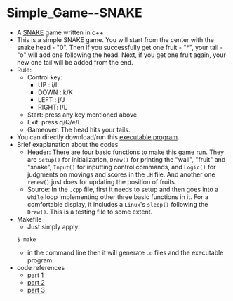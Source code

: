 # Simple_Game--SNAKE
- A [SNAKE](https://github.com/xhf-F/Simple_Game--SNAKE) game written in c++
- This is a simple SNAKE game. You will start from the center with the snake head - "0". Then if you successfully get one fruit - "\*", your tail - "o" will add one following the head. Next, if you get one fruit again, your new one tail will be added from the end.
- Rule: 
  - Control key:
    - UP   :  i/I
    - DOWN :  k/K
    - LEFT :  j/J
    - RIGHT:  l/L
   - Start: press any key mentioned above
   - Exit: press q/Q/e/E
   - Gameover: The head hits your tails.
- You can directly download/run this [executable program](https://github.com/xhf-F/Simple_Game--SNAKE/raw/main/Simple_SNAKE).
- Brief exaplanation about the codes
  - Header: There are four basic functions to make this game run. They are ```Setup()``` for initializarion, ```Draw()``` for printing the "wall", "fruit" and "snake", ```Input()``` for inputting control commands, and ```Logic()``` for judgments on movings and scores in the ```.H``` file. And another one ```renew()``` just does for updating the position of fruits. 
  - Source: In the ```.cpp``` file, first it needs to setup and then goes into a ```while``` loop implementing other three basic functions in it. For a comfortable display, it includes a ```Linux```'s ```sleep()``` following the ```Draw()```. This is a testing file to some extent. 
- Makefile
  - Just simply apply: 
  ```
  $ make
  ``` 
  - in the command line then it will generate ```.o``` files and the executable program.
- code references 
  - [part 1](https://www.youtube.com/watch?v=E_-lMZDi7Uw)
  - [part 2](https://www.youtube.com/watch?v=W1e5wO7XR2w)
  - [part 3](https://www.youtube.com/watch?v=PSoLD9mVXTA)
